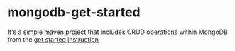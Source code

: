 # mongodb-get-started

It's a simple maven project that includes CRUD operations within MongoDB from the <a href="https://www.mongodb.com/developer/languages/java/java-setup-crud-operations/" target="_blank">get started instruction</a>
